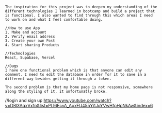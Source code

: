     The inspiration for this project was to deepen my understanding of the different technologies I learned in bootcamp and build a project that is functional. I also wanted to find through this which areas I need to work on and what I feel comfortable doing. 

    //How to use App
    1. Make and account 
    2. Verify email address
    3. Create your own Post 
    4. Start sharing Products

    //Technologies 
    React, Supabase, Vercel 

    //Bugs
    I have one functional problem which is that anyone can edit any comment. I need to edit the database in order for it to save in a different way besides getting it through a token. 

    The second problem is that my home page is not responsive, somewhere along the styling of it, it unfortunatly broke. 

//login and sign up
https://www.youtube.com/watch?v=DBl3AqxVx1o&list=PLl6EcvA_AoxEU455Yi1JoYVwHfpHpNkAw&index=6





